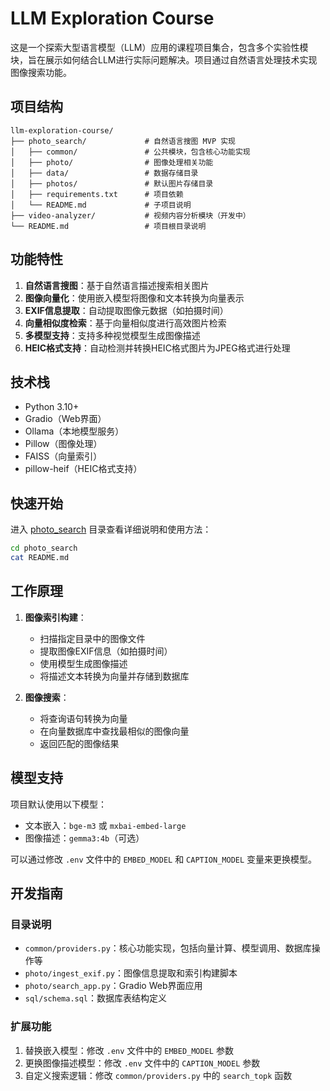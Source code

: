 # LLM Exploration Course

这是一个探索大型语言模型（LLM）应用的课程项目集合，包含多个实验性模块，旨在展示如何结合LLM进行实际问题解决。项目通过自然语言处理技术实现图像搜索功能。

## 项目结构

```
llm-exploration-course/
├── photo_search/             # 自然语言搜图 MVP 实现
│   ├── common/               # 公共模块，包含核心功能实现
│   ├── photo/                # 图像处理相关功能
│   ├── data/                 # 数据存储目录
│   ├── photos/               # 默认图片存储目录
│   ├── requirements.txt      # 项目依赖
│   └── README.md             # 子项目说明
├── video-analyzer/           # 视频内容分析模块（开发中）
└── README.md                 # 项目根目录说明
```

## 功能特性

1. **自然语言搜图**：基于自然语言描述搜索相关图片
2. **图像向量化**：使用嵌入模型将图像和文本转换为向量表示
3. **EXIF信息提取**：自动提取图像元数据（如拍摄时间）
4. **向量相似度检索**：基于向量相似度进行高效图片检索
5. **多模型支持**：支持多种视觉模型生成图像描述
6. **HEIC格式支持**：自动检测并转换HEIC格式图片为JPEG格式进行处理

## 技术栈

- Python 3.10+
- Gradio（Web界面）
- Ollama（本地模型服务）
- Pillow（图像处理）
- FAISS（向量索引）
- pillow-heif（HEIC格式支持）

## 快速开始

进入 [photo_search](file:///Users/yueyong/Writing/llm-exploration-course/photo_search) 目录查看详细说明和使用方法：

```bash
cd photo_search
cat README.md
```

## 工作原理

1. **图像索引构建**：
   - 扫描指定目录中的图像文件
   - 提取图像EXIF信息（如拍摄时间）
   - 使用模型生成图像描述
   - 将描述文本转换为向量并存储到数据库

2. **图像搜索**：
   - 将查询语句转换为向量
   - 在向量数据库中查找最相似的图像向量
   - 返回匹配的图像结果

## 模型支持

项目默认使用以下模型：

- 文本嵌入：`bge-m3` 或 `mxbai-embed-large`
- 图像描述：`gemma3:4b`（可选）

可以通过修改 `.env` 文件中的 `EMBED_MODEL` 和 `CAPTION_MODEL` 变量来更换模型。

## 开发指南

### 目录说明

- `common/providers.py`：核心功能实现，包括向量计算、模型调用、数据库操作等
- `photo/ingest_exif.py`：图像信息提取和索引构建脚本
- `photo/search_app.py`：Gradio Web界面应用
- `sql/schema.sql`：数据库表结构定义

### 扩展功能

1. 替换嵌入模型：修改 `.env` 文件中的 `EMBED_MODEL` 参数
2. 更换图像描述模型：修改 `.env` 文件中的 `CAPTION_MODEL` 参数
3. 自定义搜索逻辑：修改 `common/providers.py` 中的 `search_topk` 函数